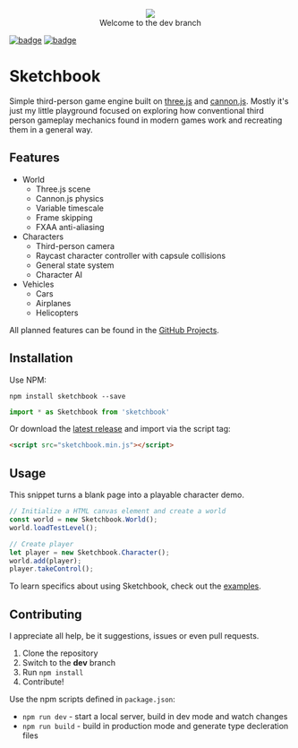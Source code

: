 <p align="center">
   <img src="https://media2.giphy.com/media/JlTWySGCqScBG/giphy.gif">
   <br>
   Welcome to the dev branch
</p>

[![badge](https://img.shields.io/npm/v/sketchbook?style=flat-square)](https://www.npmjs.com/package/sketchbook)
[![badge](https://img.shields.io/npm/l/sketchbook?style=flat-square)](https://github.com/swift502/Sketchbook/blob/master/LICENSE)

# Sketchbook

Simple third-person game engine built on [three.js](https://github.com/mrdoob/three.js) and [cannon.js](https://github.com/schteppe/cannon.js). Mostly it's just my little playground focused on exploring how conventional third person gameplay mechanics found in modern games work and recreating them in a general way.

## Features

* World
    * Three.js scene
    * Cannon.js physics
    * Variable timescale
    * Frame skipping
    * FXAA anti-aliasing
* Characters
    * Third-person camera
    * Raycast character controller with capsule collisions
    * General state system
    * Character AI
* Vehicles
    * Cars
    * Airplanes
    * Helicopters

All planned features can be found in the [GitHub Projects](https://github.com/swift502/Sketchbook/projects).

## Installation

Use NPM:
```shell
npm install sketchbook --save
```
```js
import * as Sketchbook from 'sketchbook'
```

Or download the [latest release](https://github.com/swift502/Sketchbook/releases) and import via the script tag:
```html
<script src="sketchbook.min.js"></script>
```

## Usage

This snippet turns a blank page into a playable character demo.

```js
// Initialize a HTML canvas element and create a world
const world = new Sketchbook.World();
world.loadTestLevel();

// Create player
let player = new Sketchbook.Character();
world.add(player);
player.takeControl();
```

To learn specifics about using Sketchbook, check out the [examples](https://github.com/swift502/Sketchbook/tree/master/examples).

## Contributing

I appreciate all help, be it suggestions, issues or even pull requests.

1. Clone the repository
2. Switch to the **dev** branch
3. Run `npm install`
4. Contribute!

Use the npm scripts defined in `package.json`:
* `npm run dev` - start a local server, build in dev mode and watch changes
* `npm run build` - build in production mode and generate type decleration files


